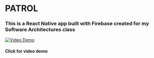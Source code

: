 # PATROL

### This is a React Native app built with Firebase created for my Software Architectures class

[![Video Demo](https://img.youtube.com/vi/Ig8hUh2yC9w/0.jpg)](https://www.youtube.com/watch?v=Ig8hUh2yC9w)

#### Click for video demo


